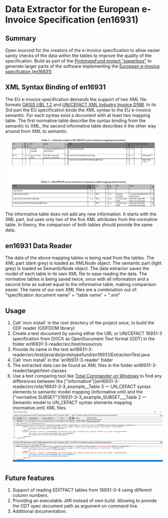 # Data Extractor for the European e-Invoice Specification (en16931)
## Summary
Open sourced for the creators of the e-invoice specification to allow easier sanity checks of the data within the tables to improve the quality of the specification.
Build as part of the [PrototypeFund project "paperless"](https://prototypefund.de/project/papierloser-alltag/) to generate larger parts of the software implementing the [European e-invoice specifcation (en16931)](https://invoice.fans/en/en16931-en/).

## XML Syntax Binding of en16931
The EU e-invoice specification demands the support of two XML file formats [OASIS UBL 1.2](http://docs.oasis-open.org/ubl/UBL-2.1.html) and [UN/CEFACT XML Industry Invoice D16B](https://www.unece.org/cefact/xml_schemas/index).
In its 3rd part the EU specification binds the XML syntax to the EU e-invoice semantic. For each syntax exist a document with at least two mapping table.
The first normative table describe the syntax binding from the semantic to XML, the second informative table describes it the other way around from XML to semantic.
![Two example tables for UN/CEFACT](en16931-3-reader/src/site/3-3-both-tables.png)
The informative table does not add any new information. It starts with the XML part, but uses only two of the five XML attributes from the normative table.
In theory, the comparison of both tables should provide the same data.

## en16931 Data Reader
The data of the above mapping tables is being read from the tables.
The XML part (dark grey) is loaded as XMLNode object.
The semantic part (light grey) is loaded as SemanticNode object.
The data extractor saves the model of each table in its own XML file to ease reading the data.
The normative tables is being saved twice, once with all information and a second time as subset equal to the informative table, making comparison easier.
The name of our own XML files are a combination out of:  "specification document name" + "table name" + ".xml"

## Usage
1) Call 'mvn install' in the root directory of the project once, to build the ODF reader (ODFDOM library)
2) Create a test document by saving either the UBL or UN/CEFACT 16931-3 specification from DOCX as OpenDocument Text format (ODT) in the folder en16931-3-reader/src/test/resources
3) Provide its name in the test en16931-3-reader/src/test/java/de/prototypefund/en16931/ExtractionTest.java
4) Call 'mvn install' in the 'en16931-3-reader' folder
5) The extracted data can be found as XML files in the folder en16931-3-reader/target/test-classes
6) Use a text comparing tool like [Total Commander on Windows](https://www.ghisler.com/download.htm) to find any differences between the ["informative"](en16931-3-reader/src/site/16931-3-3_example__Table 3 — UN_CEFACT syntax elements to semantic model mapping (informative.xml) and the ["normative SUBSET"](16931-3-3_example_SUBSET___Table 2 — Semantic model to UN_CEFACT syntax elements mapping (normative.xml) XML files. 
![In our example only the title is different between the two tables](en16931-3-reader/src/site/TotalCommanderComparison.png)

## Future features
1) Support of reading EDITFACT tables from 16931-3-4 using different column numbers.
2) Providing an executable JAR instead of own build. Allowing to provide the ODT spec document path as argument on command line.
3) Additional documentation.
